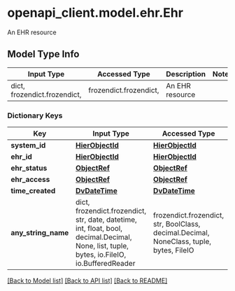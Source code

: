 # openapi_client.model.ehr.Ehr

An EHR resource

## Model Type Info
Input Type | Accessed Type | Description | Notes
------------ | ------------- | ------------- | -------------
dict, frozendict.frozendict,  | frozendict.frozendict,  | An EHR resource | 

### Dictionary Keys
Key | Input Type | Accessed Type | Description | Notes
------------ | ------------- | ------------- | ------------- | -------------
**system_id** | [**HierObjectId**](HierObjectId.md) | [**HierObjectId**](HierObjectId.md) |  | [optional] 
**ehr_id** | [**HierObjectId**](HierObjectId.md) | [**HierObjectId**](HierObjectId.md) |  | [optional] 
**ehr_status** | [**ObjectRef**](ObjectRef.md) | [**ObjectRef**](ObjectRef.md) |  | [optional] 
**ehr_access** | [**ObjectRef**](ObjectRef.md) | [**ObjectRef**](ObjectRef.md) |  | [optional] 
**time_created** | [**DvDateTime**](DvDateTime.md) | [**DvDateTime**](DvDateTime.md) |  | [optional] 
**any_string_name** | dict, frozendict.frozendict, str, date, datetime, int, float, bool, decimal.Decimal, None, list, tuple, bytes, io.FileIO, io.BufferedReader | frozendict.frozendict, str, BoolClass, decimal.Decimal, NoneClass, tuple, bytes, FileIO | any string name can be used but the value must be the correct type | [optional]

[[Back to Model list]](../../README.md#documentation-for-models) [[Back to API list]](../../README.md#documentation-for-api-endpoints) [[Back to README]](../../README.md)

